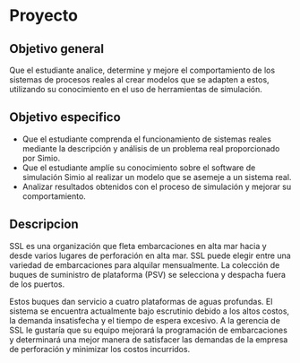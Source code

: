 # Proyecto

## Objetivo general

Que el estudiante analice, determine y mejore el comportamiento de los sistemas de procesos reales al crear modelos que se adapten a estos, utilizando su conocimiento en el uso de herramientas de simulación.

## Objetivo especifico

* Que el estudiante comprenda el funcionamiento de sistemas reales mediante la descripción y análisis de un problema real proporcionado por Simio.
* Que el estudiante amplíe su conocimiento sobre el software de simulación Simio al realizar un modelo que se asemeje a un sistema real.
* Analizar resultados obtenidos con el proceso de simulación y mejorar su comportamiento.

## Descripcion

SSL es una organización que fleta embarcaciones en alta mar hacia y desde varios lugares de perforación en alta mar. SSL puede elegir entre una variedad de embarcaciones para alquilar mensualmente. La colección de buques de suministro de plataforma (PSV) se selecciona y despacha fuera de los puertos. 

Estos buques dan servicio a cuatro plataformas de aguas profundas. El sistema se encuentra actualmente bajo escrutinio debido a los altos costos, la demanda insatisfecha y el tiempo de espera excesivo. A la gerencia de SSL le gustaría que su equipo mejorará la programación de embarcaciones y determinará una mejor manera de satisfacer las demandas de la empresa de perforación y minimizar los costos incurridos.